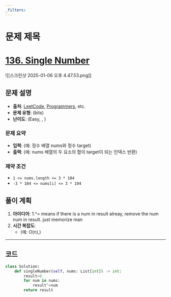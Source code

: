 ```yaml
---
_filters:
---
```


# 문제 제목
# [136. Single Number](https://leetcode.com/problems/single-number/)

![[스크린샷 2025-01-06 오후 4.47.53.png]]
## 문제 설명
- **출처**: [LeetCode](https://leetcode.com), [Programmers](https://programmers.co.kr), etc.
- **문제 유형**: (bits)
- **난이도**: (Easy, , )


### 문제 요약
- **입력**: (예: 정수 배열 nums와 정수 target)
- **출력**: (예: nums 배열의 두 요소의 합이 target이 되는 인덱스 반환)

### 제약 조건
- `1 <= nums.length <= 3 * 104`
- `-3 * 104 <= nums[i] <= 3 * 104`



## 풀이 계획
1. **아이디어**: 
	1.^= means if there is a num in result alreay, remove the num num in result. just memorize man
1. **시간 복잡도**:
   - (예: O(n),)

---

## 코드
```python
class Solution:
    def singleNumber(self, nums: List[int]) -> int:
        result=0
        for num in nums:
            result^=num
        return result
